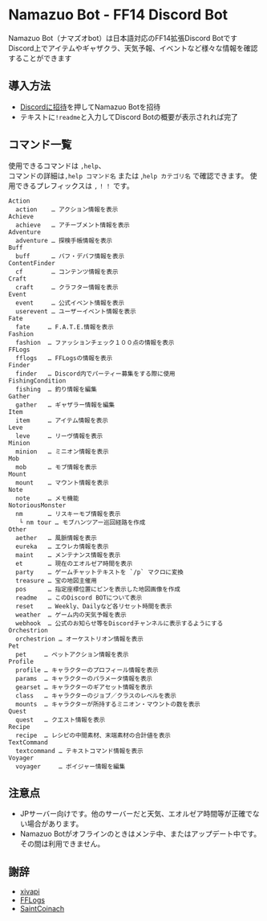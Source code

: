# Namazuo Bot - FF14 Discord Bot
Namazuo Bot（ナマズオbot）は日本語対応のFF14拡張Discord Botです  
Discord上でアイテムやギャザクラ、天気予報、イベントなど様々な情報を確認することができます  

## 導入方法
- [Discordに招待](https://discordapp.com/api/oauth2/authorize?client_id=423156211534397461&permissions=1611000912&scope=bot)を押してNamazuo Botを招待  
- テキストに`!readme`と入力してDiscord Botの概要が表示されれば完了

## コマンド一覧

使用できるコマンドは `,help`、  
コマンドの詳細は`,help コマンド名` または ,`help カテゴリ名` で確認できます。
使用できるプレフィックスは `,` `!` `！` です。

```
Action
  action    … アクション情報を表示
Achieve
  achieve   … アチーブメント情報を表示
Adventure
  adventure … 探検手帳情報を表示
Buff
  buff      … バフ・デバフ情報を表示
ContentFinder
  cf        … コンテンツ情報を表示
Craft
  craft     … クラフター情報を表示
Event
  event     … 公式イベント情報を表示
  userevent … ユーザーイベント情報を表示
Fate
  fate     … F.A.T.E.情報を表示
Fashion
  fashion  … ファッションチェック１００点の情報を表示
FFLogs
  fflogs   … FFLogsの情報を表示
Finder
  finder   … Discord内でパーティー募集をする際に使用
FishingCondition
  fishing  … 釣り情報を編集
Gather
  gather   … ギャザラー情報を編集
Item
  item     … アイテム情報を表示
Leve
  leve     … リーヴ情報を表示
Minion
  minion   … ミニオン情報を表示
Mob
  mob      … モブ情報を表示
Mount
  mount    … マウント情報を表示
Note
  note     … メモ機能
NotoriousMonster
  nm       … リスキーモブ情報を表示
   └ nm tour … モブハンツアー巡回経路を作成
Other
  aether   … 風脈情報を表示
  eureka   … エウレカ情報を表示
  maint    … メンテナンス情報を表示
  et       … 現在のエオルゼア時間を表示
  party    … ゲームチャットテキストを `/p` マクロに変換
  treasure … 宝の地図主催用
  pos      … 指定座標位置にピンを表示した地図画像を作成
  readme   … このDiscord BOTについて表示
  reset    … Weekly、Dailyなど各リセット時間を表示
  weather  … ゲーム内の天気予報を表示
  webhook  … 公式のお知らせ等をDiscordチャンネルに表示するようにする
Orchestrion
  orchestrion … オーケストリオン情報を表示
Pet
  pet     … ペットアクション情報を表示
Profile
  profile … キャラクターのプロフィール情報を表示
  params  … キャラクターのパラメータ情報を表示
  gearset … キャラクターのギアセット情報を表示
  class   … キャラクターのジョブ／クラスのレベルを表示
  mounts  … キャラクターが所持するミニオン・マウントの数を表示
Quest
  quest   … クエスト情報を表示
Recipe
  recipe  … レシピの中間素材、末端素材の合計値を表示
TextCommand
  textcommand … テキストコマンド情報を表示
Voyager
  voyager     … ボイジャー情報を編集
```

## 注意点
- JPサーバー向けです。他のサーバーだと天気、エオルゼア時間等が正確でない場合があります。
- Namazuo Botがオフラインのときはメンテ中、またはアップデート中です。その間は利用できません。

## 謝辞
- [xivapi](https://xivapi.com/)
- [FFLogs](https://www.fflogs.com/)
- [SaintCoinach](https://github.com/Rogueadyn/SaintCoinach)
